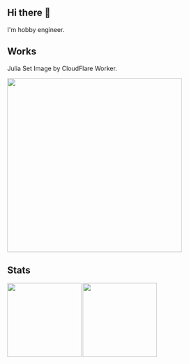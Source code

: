 ## Hi there 👋
I'm hobby engineer.

## Works

Julia Set Image by CloudFlare Worker.

<img height="400px" src="https://worker-rust.kuro-love-3017ch.workers.dev/" />


## Stats

<a href="https://github.com/hayashi3017">
  <img align="left" height="170px" src="https://github-readme-stats.vercel.app/api?username=hayashi3017&count_private=true&show_icons=true&theme=dracula" />
</a>
<a href="https://github.com/hayashi3017">
  <img align="left" height="170px" src="https://github-readme-stats.vercel.app/api/top-langs/?username=hayashi3017&layout=compact&theme=dracula&hide=makefile,jupyter%20notebook" />
</a>


<!--
**hayashi3017/hayashi3017** is a ✨ _special_ ✨ repository because its `README.md` (this file) appears on your GitHub profile.

Here are some ideas to get you started:

- 🔭 I’m currently working on ...
- 🌱 I’m currently learning ...
- 👯 I’m looking to collaborate on ...
- 🤔 I’m looking for help with ...
- 💬 Ask me about ...
- 📫 How to reach me: ...
- 😄 Pronouns: ...
- ⚡ Fun fact: ...
-->
